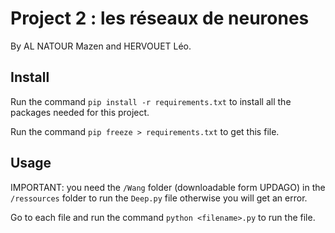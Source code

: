 # Project 2 : les réseaux de neurones

By AL NATOUR Mazen and HERVOUET Léo. 


## Install 

Run the command `pip install -r requirements.txt` to install all the packages needed for this project. 

Run the command `pip freeze > requirements.txt` to get this file.  

## Usage

IMPORTANT: you need the `/Wang` folder (downloadable form UPDAGO) in the `/ressources` folder to run the `Deep.py` file
    otherwise you will get an error.

Go to each file and run the command `python <filename>.py` to run the file.